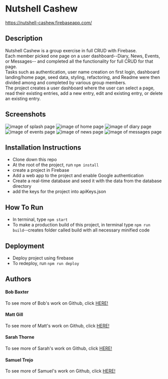 # Nutshell Cashew  
https://nutshell-cashew.firebaseapp.com/

## Description  
Nutshell Cashew is a group exercise in full CRUD with Firebase.  
Each member picked one page on a user dashboard--Diary, News, Events, or Messages-- and completed all the functionality for full CRUD for that page.  
Tasks such as authentication, user name creation on first login, dashboard landing/home page, seed data, styling, refactoring, and Readme were then divided among and completed by various group members.  
The project creates a user dashboard where the user can select a page, read their existing entries, add a new entry, edit and existing entry, or delete an existing entry.  

## Screenshots  
![image of splash page](https://raw.githubusercontent.com/nss-evening-cohort-9/nutshell-cashew/master/src/assets/images/screenshot1.png)
![image of home page](https://raw.githubusercontent.com/nss-evening-cohort-9/nutshell-cashew/master/src/assets/images/screenshot4.png)
![image of diary page](https://raw.githubusercontent.com/nss-evening-cohort-9/nutshell-cashew/master/src/assets/images/screenshot3.png)
![image of events page](https://raw.githubusercontent.com/nss-evening-cohort-9/nutshell-cashew/master/src/assets/images/screenshot2.png)
![image of news page](https://raw.githubusercontent.com/nss-evening-cohort-9/nutshell-cashew/master/src/assets/images/screenshot1.png)
![image of messages page](https://raw.githubusercontent.com/nss-evening-cohort-9/nutshell-cashew/master/src/assets/images/screenshot6.png)

## Installation Instructions  
* Clone down this repo  
* At the root of the project, run `npm install`  
* create a project in Firebase  
* Add a web app to the project and enable Google authentication  
* Create a real-time database and seed it with the data from the database directory  
* add the keys for the project into apiKeys.json  
## How To Run  
* In terminal, type `npm start`  
* To make a production build of this project, in terminal type `npm run build`--creates folder called build with all necessary minified code  
## Deployment  
* Deploy project using firebase  
* To redeploy, run `npm run deploy`  
## Authors  

#### Bob Baxter  
To see more of Bob's work on Github, click [HERE!](https://github.com/bobbybaxter "Bob Baxter's Github")  

#### Matt Gill  
To see more of Matt's work on Github, click [HERE!](https://github.com/mtgill "Matt Gill's Github")  

#### Sarah Thorne  
To see more of Sarah's work on Github, click [HERE!](https://github.com/sarahjulesthorne "Sarah Thorne's Github")  

#### Samuel Trejo  
To see more of Samuel's work on Github, click [HERE!](https://github.com/samueltrejo "Samuel Trejo's Github")  


